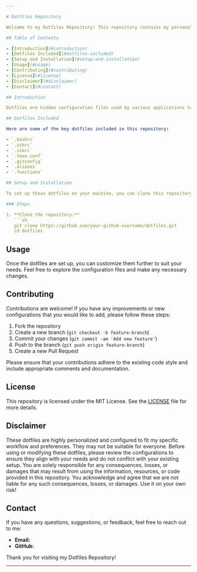 ```yaml
---

# Dotfiles Repository

Welcome to my Dotfiles Repository! This repository contains my personal configuration files (dotfiles) for various tools and applications. These dotfiles help to set up and maintain a consistent development environment across different machines.

## Table of Contents

- [Introduction](#introduction)
- [Dotfiles Included](#dotfiles-included)
- [Setup and Installation](#setup-and-installation)
- [Usage](#usage)
- [Contributing](#contributing)
- [License](#license)
- [Disclaimer](#disclaimer)
- [Contact](#contact)

## Introduction

Dotfiles are hidden configuration files used by various applications to set up user preferences and settings. This repository contains my customized dotfiles for tools like the shell (bash, zsh), text editors (vim, nano), and other utilities. These configurations are tailored to my personal workflow and preferences.

## Dotfiles Included

Here are some of the key dotfiles included in this repository:

- `.bashrc`
- `.zshrc`
- `.vimrc`
- `.tmux.conf`
- `.gitconfig`
- `.aliases`
- `.functions`

## Setup and Installation

To set up these dotfiles on your machine, you can clone this repository and symlink the dotfiles to your home directory.

### Steps

1. **Clone the repository:**
   ```sh
   git clone https://github.com/your-github-username/dotfiles.git
   cd dotfiles
   ```

## Usage

Once the dotfiles are set up, you can customize them further to suit your needs. Feel free to explore the configuration files and make any necessary changes.

## Contributing

Contributions are welcome! If you have any improvements or new configurations that you would like to add, please follow these steps:

1. Fork the repository
2. Create a new branch (`git checkout -b feature-branch`)
3. Commit your changes (`git commit -am 'Add new feature'`)
4. Push to the branch (`git push origin feature-branch`)
5. Create a new Pull Request

Please ensure that your contributions adhere to the existing code style and include appropriate comments and documentation.

## License

This repository is licensed under the MIT License. See the [LICENSE](LICENSE) file for more details.

## Disclaimer

These dotfiles are highly personalized and configured to fit my specific workflow and preferences. They may not be suitable for everyone. Before using or modifying these dotfiles, please review the configurations to ensure they align with your needs and do not conflict with your existing setup. You are solely responsible for any consequences, losses, or damages that may result from using the information, resources, or code provided in this repository. You acknowledge and agree that we are not liable for any such consequences, losses, or damages. Use it on your own risk!

## Contact

If you have any questions, suggestions, or feedback, feel free to reach out to me:

- **Email:** 
- **GitHub:** 

Thank you for visiting my Dotfiles Repository!

---
```

